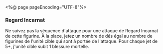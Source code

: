 <%@ page pageEncoding="UTF-8"%>
<div class="rule">
	<h3>Regard Incarnat</h3>
	<p>Ne suivez pas la séquence d'attaque pour une attaque de Regard Incarnat de cette figurine. À la place, jetez un nombre de dés égal au nombre de figurines de l'unité cible qui sont à portée de l'attaque. Pour chaque jet de 5+, j'unité cible subit 1 blessure mortelle. </p>
</div>
